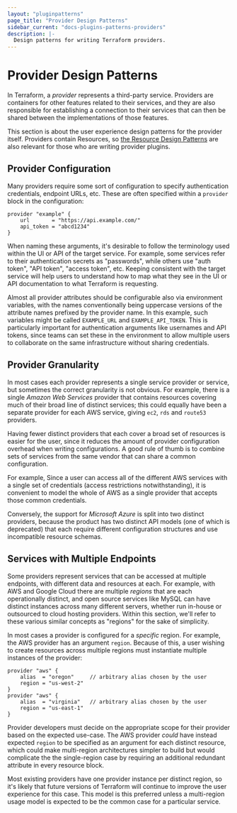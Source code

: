 ```yaml
---
layout: "pluginpatterns"
page_title: "Provider Design Patterns"
sidebar_current: "docs-plugins-patterns-providers"
description: |-
  Design patterns for writing Terraform providers.
---
```


# Provider Design Patterns

In Terraform, a *provider* represents a third-party service. Providers are
containers for other features related to their services, and they are also
responsible for establishing a connection to their services that can then
be shared between the implementations of those features.

This section is about the user experience design patterns for the provider
itself. Providers contain Resources, so
[the Resource Design Patterns](resources.html) are also relevant for those who
are writing provider plugins.

## Provider Configuration

Many providers require some sort of configuration to specify authentication
credentials, endpoint URLs, etc. These are often specified within a `provider`
block in the configuration:

```
provider "example" {
    url       = "https://api.example.com/"
    api_token = "abcd1234"
}
```

When naming these arguments, it's desirable to follow the terminology used
within the UI or API of the target service. For example, some services refer
to their authentication secrets as "passwords", while others use "auth token",
"API token", "access token", etc. Keeping consistent with the target service
will help users to understand how to map what they see in the UI or API
documentation to what Terraform is requesting.

Almost all provider attributes should be configurable also via environment
variables, with the names conventionally being uppercase versions of the
attribute names prefixed by the provider name. In this example, such
variables might be called `EXAMPLE_URL` and `EXAMPLE_API_TOKEN`.
This is particularly important for authentication arguments like usernames
and API tokens, since teams can set these in the environment to allow
multiple users to collaborate on the same infrastructure without sharing
credentials.

## Provider Granularity

In most cases each provider represents a single service provider or service,
but sometimes the correct granularity is not obvious. For example, there is
a single *Amazon Web Services* provider that contains resources covering much
of their broad line of distinct services; this could equally have been
a separate provider for each AWS service, giving `ec2`, `rds` and `route53`
providers.

Having fewer distinct providers that each cover a broad set of resources is
easier for the user, since it reduces the amount of provider configuration
overhead when writing configurations. A good rule of thumb is to combine sets
of services from the same vendor that can share a common configuration.

For example, Since a user can access all of
the different AWS services with a single set of credentials (access
restrictions notwithstanding), it is convenient to model the whole of AWS as a
single provider that accepts those common credentials.

Conversely, the support for *Microsoft Azure* is split into two distinct
providers, because the product has two distinct API models (one of which
is deprecated) that each require different configuration structures
and use incompatible resource schemas.

## Services with Multiple Endpoints

Some providers represent services that can be accessed at multiple endpoints,
with different data and resources at each. For example, with AWS and
Google Cloud there are multiple *regions* that are each operationally distinct,
and open source services like MySQL can have distinct instances across
many different servers, whether run in-house or outsourced to cloud hosting
providers. Within this section, we'll refer to these various similar
concepts as "regions" for the sake of simplicity.

In most cases a provider is configured for a *specific* region.
For example, the AWS provider has an argument `region`. Because of this, a
user wishing to create resources across multiple regions must instantiate
multiple instances of the provider:

```
provider "aws" {
    alias  = "oregon"     // arbitrary alias chosen by the user
    region = "us-west-2"
}
provider "aws" {
    alias  = "virginia"   // arbitrary alias chosen by the user
    region = "us-east-1"
}
```

Provider developers must decide on the appropriate scope for their provider
based on the expected use-case. The AWS provider *could* have instead expected
`region` to be specified as an argument for each distinct resource, which
could make multi-region architectures simpler to build but would complicate
the the single-region case by requiring an additional redundant attribute in
every resource block.

Most existing providers have one provider instance per distinct region, so
it's likely that future versions of Terraform will continue to
improve the user experience for this case. This model is this preferred
unless a multi-region usage model is expected to be the common case for
a particular service.
